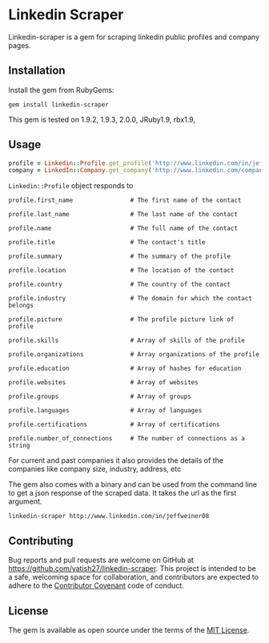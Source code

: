 Linkedin Scraper
================

Linkedin-scraper is a gem for scraping linkedin public profiles and company pages.

## Installation

Install the gem from RubyGems:

    gem install linkedin-scraper

This gem is tested on 1.9.2, 1.9.3, 2.0.0, JRuby1.9, rbx1.9,

## Usage

``` ruby
profile = Linkedin::Profile.get_profile('http://www.linkedin.com/in/jeffweiner08')
company = LinkedIn::Company.get_company('http://www.linkedin.com/company/1337')
```

`Linkedin::Profile` object responds to

    profile.first_name                # The first name of the contact

    profile.last_name                 # The last name of the contact

    profile.name                      # The full name of the contact

    profile.title                     # The contact's title

    profile.summary                   # The summary of the profile

    profile.location                  # The location of the contact

    profile.country                   # The country of the contact

    profile.industry                  # The domain for which the contact belongs

    profile.picture                   # The profile picture link of profile

    profile.skills                    # Array of skills of the profile

    profile.organizations             # Array organizations of the profile

    profile.education                 # Array of hashes for education

    profile.websites                  # Array of websites

    profile.groups                    # Array of groups

    profile.languages                 # Array of languages

    profile.certifications            # Array of certifications

    profile.number_of_connections     # The number of connections as a string


For current and past companies it also provides the details of the companies like company size, industry, address, etc

The gem also comes with a binary and can be used from the command line to get a json response of the scraped data.
It takes the url as the first argument.

    linkedin-scraper http://www.linkedin.com/in/jeffweiner08


## Contributing

Bug reports and pull requests are welcome on GitHub at https://github.com/yatish27/linkedin-scraper.
This project is intended to be a safe, welcoming space for collaboration, and contributors are expected to adhere to the
[Contributor Covenant](contributor-covenant.org) code of conduct.


## License

The gem is available as open source under the terms of the [MIT License](http://opensource.org/licenses/MIT).
